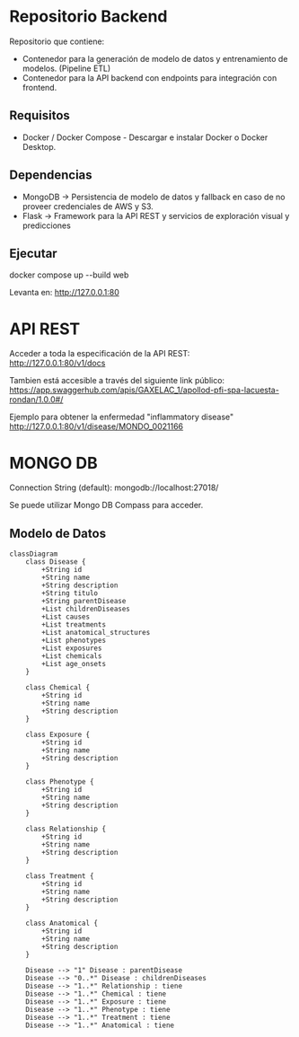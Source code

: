 # Repositorio Backend
Repositorio que contiene:
- Contenedor para la generación de modelo de datos y entrenamiento de modelos. (Pipeline ETL)
- Contenedor para la API backend con endpoints para integración con frontend.

## Requisitos
- Docker / Docker Compose - Descargar e instalar Docker o Docker Desktop.

## Dependencias
- MongoDB -> Persistencia de modelo de datos y fallback en caso de no proveer credenciales de AWS y S3.
- Flask -> Framework para la API REST y servicios de exploración visual y predicciones

## Ejecutar
docker compose up --build web

Levanta en:
http://127.0.0.1:80

# API REST
Acceder a toda la especificación de la API REST: \
http://127.0.0.1:80/v1/docs 

Tambien está accesible a través del siguiente link público: \
https://app.swaggerhub.com/apis/GAXELAC_1/apollod-pfi-spa-lacuesta-rondan/1.0.0#/

Ejemplo para obtener la enfermedad "inflammatory disease" \
http://127.0.0.1:80/v1/disease/MONDO_0021166

# MONGO DB
Connection String (default): mongodb://localhost:27018/

Se puede utilizar Mongo DB Compass para acceder.

## Modelo de Datos
```mermaid
classDiagram
    class Disease {
        +String id
        +String name
        +String description
        +String titulo
        +String parentDisease
        +List childrenDiseases
        +List causes
        +List treatments
        +List anatomical_structures
        +List phenotypes
        +List exposures
        +List chemicals
        +List age_onsets
    }

    class Chemical {
        +String id
        +String name
        +String description
    }

    class Exposure {
        +String id
        +String name
        +String description
    }

    class Phenotype {
        +String id
        +String name
        +String description
    }

    class Relationship {
        +String id
        +String name
        +String description
    }

    class Treatment {
        +String id
        +String name
        +String description
    }

    class Anatomical {
        +String id
        +String name
        +String description
    }

    Disease --> "1" Disease : parentDisease
    Disease --> "0..*" Disease : childrenDiseases
    Disease --> "1..*" Relationship : tiene
    Disease --> "1..*" Chemical : tiene
    Disease --> "1..*" Exposure : tiene
    Disease --> "1..*" Phenotype : tiene
    Disease --> "1..*" Treatment : tiene
    Disease --> "1..*" Anatomical : tiene
